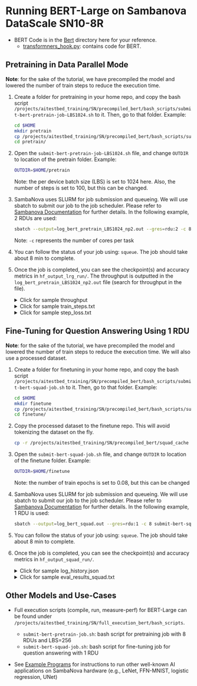 # Running BERT-Large on Sambanova DataScale SN10-8R

* BERT Code is in the [Bert](./bert/) directory here for your reference.
  * [transformners_hook.py](./bert/transformers_hook.py): contains code for BERT.

<!-- ## Getting started

1. Login to Sambanova login node.
    ```bash
    ssh ALCFUserID@sambanova.alcf.anl.gov
    ```

2. Connect to the one of the destination Sambanova nodes:
    ```bash
    ssh sm-01
    or
    ssh sm-02
    ```

3. Set up the required software environment. Do:
     ```bash
    source /software/sambanova/envs/sn_env.sh
    ``` -->

## Pretraining in Data Parallel Mode

**Note**: for the sake of the tutorial, we have precompiled the model and lowered the number of train steps to reduce the execution time.

1. Create a folder for pretraining in your home repo, and copy the bash script `/projects/aitestbed_training/SN/precompiled_bert/bash_scripts/submit-bert-pretrain-job-LBS1024.sh` to it. Then, go to that folder. Example:

   ```bash
   cd $HOME
   mkdir pretrain
   cp /projects/aitestbed_training/SN/precompiled_bert/bash_scripts/submit-bert-pretrain-job-LBS1024.sh pretrain/
   cd pretrain/
   ```

2. Open the `submit-bert-pretrain-job-LBS1024.sh` file, and change `OUTDIR` to location of the pretrain folder. Example:

   ```bash
   OUTDIR=$HOME/pretrain
   ```

   Note: the per device batch size (LBS) is set to 1024 here. Also, the number of steps is set to 100, but this can be changed.

3. SambaNova uses SLURM for job submission and queueing. We will use sbatch to submit our job to the job scheduler. Please refer to [Sambanova Documentation](https://www.alcf.anl.gov/support/ai-testbed-userdocs/sambanova/Job-Queuing-and-Submission/index.html) for further details. In the following example, 2 RDUs are used:

   ```bash
   sbatch --output=log_bert_pretrain_LBS1024_np2.out --gres=rdu:2 -c 8 submit-bert-pretrain-job-LBS1024.sh
   ```

   Note: `-c` represents the number of cores per task

4. You can follow the status of your job using: `squeue`. The job should take about 8 min to complete.

5. Once the job is completed, you can see the checkpoint(s) and accuracy metrics in `hf_output_lrg_run/`. The throughput is outputted in the `log_bert_pretrain_LBS1024_np2.out` file (search for throughput in the file).

    <details>
    <summary>Click for sample throughput</summary>

    ```bash
    Measuring peformance with world size:  2
    initial run starts.
    initial run completes.
    e2e_latency: 30.75621747970581 seconds, throughput: 665.8816225861821 samples/s, measured over 10 iterations.
    NOTE: This is the combined throughput for 2 workers
    total duration: 30.75621747970581 s
    ```

    </details>

    <details>
    <summary>Click for sample train_steps.txt</summary>

    ```bash
    10
    20
    30
    40
    50
    60
    70
    80
    90
    100
    ```

    </details>

    <details>
    <summary>Click for sample step_loss.txt</summary>

    ```bash
    11.16291
    10.76511
    10.44571
    10.16663
    9.98203
    9.85561
    9.76017
    9.66340
    9.57864
    9.50137
    ```

    </details>

## Fine-Tuning for Question Answering Using 1 RDU

**Note**: for the sake of the tutorial, we have precompiled the model and lowered the number of train steps to reduce the execution time. We will also use a processed dataset.

1. Create a folder for finetuning in your home repo, and copy the bash script `/projects/aitestbed_training/SN/precompiled_bert/bash_scripts/submit-bert-squad-job.sh` to it. Then, go to that folder. Example:

   ```bash
   cd $HOME
   mkdir finetune
   cp /projects/aitestbed_training/SN/precompiled_bert/bash_scripts/submit-bert-squad-job.sh finetune/
   cd finetune/
   ```

2. Copy the processed dataset to the finetune repo. This will avoid tokenizing the dataset on the fly.

   ```bash
   cp -r /projects/aitestbed_training/SN/precompiled_bert/squad_cache ./
   ```

3. Open the `submit-bert-squad-job.sh` file, and change `OUTDIR` to location of the finetune folder. Example:

   ```bash
   OUTDIR=$HOME/finetune
   ```

   Note: the number of train epochs is set to 0.08, but this can be changed

4. SambaNova uses SLURM for job submission and queueing. We will use sbatch to submit our job to the job scheduler. Please refer to [Sambanova Documentation](https://www.alcf.anl.gov/support/ai-testbed-userdocs/sambanova/Job-Queuing-and-Submission/index.html) for further details. In the following example, 1 RDU is used:

   ```bash
   sbatch --output=log_bert_squad.out --gres=rdu:1 -c 8 submit-bert-squad-job.sh
   ```

5. You can follow the status of your job using: `squeue`. The job should take about 8 min to complete.

6. Once the job is completed, you can see the checkpoint(s) and accuracy metrics in `hf_output_squad_run/`.

    <details>
    <summary>Click for sample log_history.json</summary>

    ```bash
    [
      {
         "exact": 54.33301797540208,
         "f1": 66.54507382283774,
         "epoch": 0.07965242577842144,
         "total_flos": 5419063617454080,
         "step": 220
       }
    ]
    ```

    </details>

    <details>
    <summary>Click for sample eval_results_squad.txt</summary>

    ```bash
    exact = 54.33301797540208
    f1 = 66.54507382283774
    epoch = 0.07965242577842144
    total_flos = 5419063617454080
    ```

    </details>

## Other Models and Use-Cases

* Full execution scripts (compile, run, measure-perf) for BERT-Large can be found under `/projects/aitestbed_training/SN/full_execution_bert/bash_scripts`.
  * `submit-bert-pretrain-job.sh`: bash script for pretraining job with 8 RDUs and LBS=256
  * `submit-bert-squad-job.sh`: bash script for fine-tuning job for question answering with 1 RDU

* See [Example Programs](https://www.alcf.anl.gov/support/ai-testbed-userdocs/sambanova/Example-Programs/index.html) for instructions to run other well-known AI applications on SambaNova hardware (e.g., LeNet, FFN-MNIST, logistic regression, UNet)
